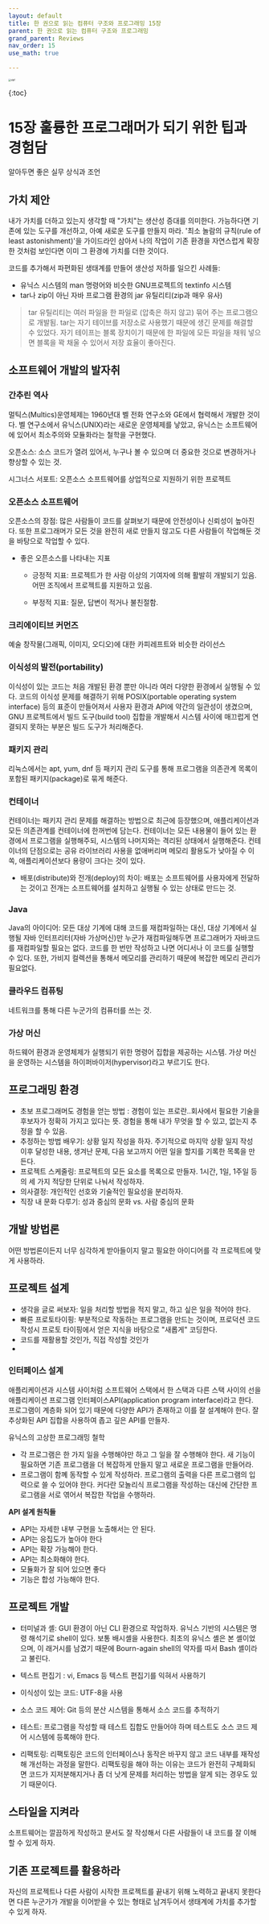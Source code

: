 ```yaml
---
layout: default
title: 한 권으로 읽는 컴퓨터 구조와 프로그래밍 15장
parent: 한 권으로 읽는 컴퓨터 구조와 프로그래밍
grand_parent: Reviews
nav_order: 15
use_math: true

---
```




<img src="https://github.com/terri1102/terri1102.github.io/blob/master/assets/images/review/slp1.jpg?raw=true" class="center" alt="slp1" style="zoom:33%;" />

{:toc}

# 15장 훌륭한 프로그래머가 되기 위한 팁과 경험담

알아두면 좋은 실무 상식과 조언



## 가치 제안

내가 가치를 더하고 있는지 생각할 때 "가치"는 생산성 증대를 의미한다. 가능하다면 기존에 있는 도구를 개선하고, 아예 새로운 도구를 만들지 마라. '최소 놀람의 규칙(rule of least astonishment)'을 가이드라인 삼아서 나의 작업이 기존 환경을 자연스럽게 확장한 것처럼 보인다면 이미 그 환경에 가치를 더한 것이다.

코드를 추가해서 파편화된 생태계를 만들어 생산성 저하를 일으킨 사례들:  

* 유닉스 시스템의 man 명령어와 비슷한 GNU프로젝트의 textinfo 시스템
* tar나 zip이 아닌 자바 프로그램 환경의 jar 유틸리티(zip과 매우 유사)

>  tar 유틸리티는 여러 파일을 한 파일로 (압축은 하지 않고) 묶어 주는 프로그램으로 개발됨. tar는 자기 테이브를 저장소로 사용했기 때문에 생긴 문제를 해결할 수 있었다. 자기 테이프는 블록 장치이기 때문에 한 파일에 모든 파일을 채워 넣으면 블록을 꽉 채울 수 있어서 저장 효율이 좋아진다.



## 소프트웨어 개발의 발자취

### 간추린 역사

멀틱스(Multics)운영체제는 1960년대 벨 전화 연구소와 GE에서 협력해서 개발한 것이다. 벨 연구소에서 유닉스(UNIX)라는 새로운 운영체제를 낳았고, 유닉스는 소프트웨어에 있어서 최소주의와 모듈화라는 철학을 구현했다. 

오픈소스: 소스 코드가 열려 있어서, 누구나 볼 수 있으며 더 중요한 것으로 변경하거나 향상할 수 있는 것.

시그너스 서포트: 오픈소스 소프트웨어를 상업적으로 지원하기 위한 프로젝트



### 오픈소스 소프트웨어

오픈소스의 장점: 많은 사람들이 코드를 살펴보기 때문에 안전성이나 신뢰성이 높아진다. 또한 프로그래머가 모든 것을 완전히 새로 만들지 않고도 다른 사람들이 작업해둔 것을 바탕으로 작업할 수 있다. 

* 좋은 오픈소스를 나타내는 지표 

  * 긍정적 지표: 프로젝트가 한 사람 이상의 기여자에 의해 활발히 개발되기 있음. 어떤 조직에서 프로젝트를 지원하고 있음.

  * 부정적 지표: 질문, 답변이 적거나 불친절함.

    

### 크리에이티브 커먼즈

예술 창작물(그래픽, 이미지, 오디오)에 대한 카피레프트와 비슷한 라이선스



### 이식성의 발전(portability)

이식성이 있는 코드는 처음 개발된 환경 뿐만 아니라 여러 다양한 환경에서 실행될 수 있다. 코드의 이식성 문제를 해결하기 위해 POSIX(portable operating system interface) 등의 표준이 만들어져서 사용자 환경과 API에 약간의 일관성이 생겼으며, GNU 프로젝트에서 빌드 도구(build tool) 집합을 개발해서 시스템 사이에 매끄럽게 연결되지 못하는 부분은 빌드 도구가 처리해준다.



### 패키지 관리

리눅스에서는 apt, yum, dnf 등 패키지 관리 도구를 통해 프로그램을 의존관계 목록이 포함된 패키지(package)로 묶게 해준다.



### 컨테이너 

컨테이너는 패키지 관리 문제를 해결하는 방법으로 최근에 등장했으며, 애플리케이션과 모든 의존관계를 컨테이너에 한꺼번에 담는다. 컨테이너는 모든 내용물이 들어 있는 환경에서 프로그램을 실행해주되, 시스템의 나머지와는 격리된 상태에서 실행해준다. 컨테이너의 단점으로는 공유 라이브러리 사용을 없애버리며 메모리 활용도가 낮아질 수 이쏙, 애플리케이션보다 용량이 크다는 것이 있다. 

* 배포(distribute)와 전개(deploy)의 차이: 배포는 소프트웨어를 사용자에게 전달하는 것이고 전개는 소프트웨어를 설치하고 실행될 수 있는 상태로 만드는 것.



### Java

Java의 아이디어: 모든 대상 기계에 대해 코드를 재컴파일하는 대신, 대상 기계에서 실행될 자바 인터프리터(자바 가상머신)만 누군가 재컴파일해두면 프로그래머가 자바코드를 재컴파일할 필요는 없다. 코드를 한 번만 작성하고 나면 어디서나 이 코드를 실행할 수 있다. 또한, 가비지 컬렉션을 통해서 메모리를 관리하기 때문에 복잡한 메모리 관리가 필요없다.



### 클라우드 컴퓨팅

네트워크를 통해 다른 누군가의 컴퓨터를 쓰는 것.



### 가상 머신

하드웨어 환경과 운영체제가 실행되기 위한 명령어 집합을 제공하는 시스템. 가상 머신을 운영하는 시스템을 하이퍼바이저(hypervisor)라고 부르기도 한다.



## 프로그래밍 환경

* 초보 프로그래머도 경험을 얻는 방법 : 경험이 있는 프로란..회사에서 필요한 기술을 후보자가 정확히 가지고 있다는 뜻.  경험을 통해 내가 무엇을 할 수 있고, 없는지 추정을 할 수 있음. 
* 추정하는 방법 배우기:  상황 일지 작성을 하자. 주기적으로 마지막 상황 일지 작성 이후 달성한 내용, 생겨난 문제, 다음 보고까지 어떤 일을 할지를 기록한 목록을 만든다.
* 프로젝트 스케줄링: 프로젝트의 모든 요소를 목록으로 만들자. 1시간, 1일, 1주일 등의 세 가지 적당한 단위로 나눠서 작성하자.
* 의사결정: 개인적인 선호와 기술적인 필요성을 분리하자.
* 직장 내 문화 다루기: 성과 중심의 문화 vs. 사람 중심의 문화




## 개발 방법론

어떤 방법론이든지 너무 심각하게 받아들이지 말고 필요한 아이디어를 각 프로젝트에 맞게 사용하라.



## 프로젝트 설계

* 생각을 글로 써보자: 일을 처리할 방법을 적지 말고, 하고 싶은 일을 적어야 한다. 
* 빠른 프로토타이핑: 부분적으로 작동하는 프로그램을 만드는 것이며, 프로덕션 코드 작성시 프로토 타이핑에서 얻은 지식을 바탕으로 "새롭게" 코딩한다. 
* 코드를 재활용할 것인가, 직접 작성할 것인가
* 

### 인터페이스 설계

애플리케이션과 시스템 사이처럼 소프트웨어 스택에서 한 스택과 다른 스택 사이의 선을애플리케이션 프로그램 인터페이스API(application program interface)라고 한다. 프로그램이 계층화 되어 있기 때문에 다양한 API가 존재하고 이를 잘 설계해야 한다. 잘 추상화된 API 집합을 사용하여 좁고 깊은 API를 만들자. 

유닉스의 고상한 프로그래밍 철학

* 각 프로그램은 한 가지 일을 수행해야만 하고 그 일을 잘 수행해야 한다. 새 기능이 필요하면 기존 프로그램을 더 복잡하게 만들지 말고 새로운 프로그램을 만들어라.
* 프로그램이 함꼐 동작할 수 있게 작성하라. 프로그램의 출력을 다른 프로그램의 입력으로 쓸 수 있어야 한다. 커다란 모놀리식 프로그램을 작성하는 대신에 간단한 프로그램을 서로 엮어서 복잡한 작업을 수행하라.



**API 설계 원칙들**

* API는 자세한 내부 구현을 노출해서는 안 된다. 
* API는 응집도가 높아야 한다
* API는 확장 가능해야 한다.
* API는 최소화해야 한다.
* 모듈화가 잘 되어 있으면 좋다
* 기능은 합성 가능해야 한다.



## 프로젝트 개발

* 터미널과 셸: GUI 환경이 아닌 CLI 환경으로 작업하자. 
유닉스 기반의 시스템은 명령 해석기로 shell이 있다. 보통 배시셸을 사용한다. 최초의 유닉스 셸은 본 셸이었으며, 이 래거시를 남겼기 때문에 Bourn-again shell의 약자를 따서 Bash 셸이라고 불린다.


* 텍스트 편집기 : vi, Emacs 등 텍스트 편집기를 익혀서 사용하기



* 이식성이 있는 코드: UTF-8을 사용


* 소스 코드 제어: Git 등의 분산 시스템을 통해서 소스 코드를 추적하기

* 테스트: 프로그램을 작성할 때 테스트 집합도 만들어야 하며 테스트도 소스 코드 제어 시스템에 등록해야 한다.


* 리팩토링: 리팩토링은 코드의 인터페이스나 동작은 바꾸지 않고 코드 내부를 재작성해 개선하는 과정을 말한다. 리팩토링을 해야 하는 이유는 코드가 완전히 구체화되면 코드가 지저분해지거나 좀 더 낫게 문제를 처리하는 방법을 알게 되는 경우도 있기 때문이다. 



## 스타일을 지켜라
소프트웨어는 깔끔하게 작성하고 문서도 잘 작성해서 다른 사람들이 내 코드를 잘 이해할 수 있게 하자.



## 기존 프로젝트를 활용하라
자신의 프로젝트나 다른 사람이 시작한 프로젝트를 끝내기 위해 노력하고 끝내지 못한다면 다른 누군가가 개발을 이어받을 수 있는 형태로 남겨두어서 생태계에 가치를 추가할 수 있게 하자.

